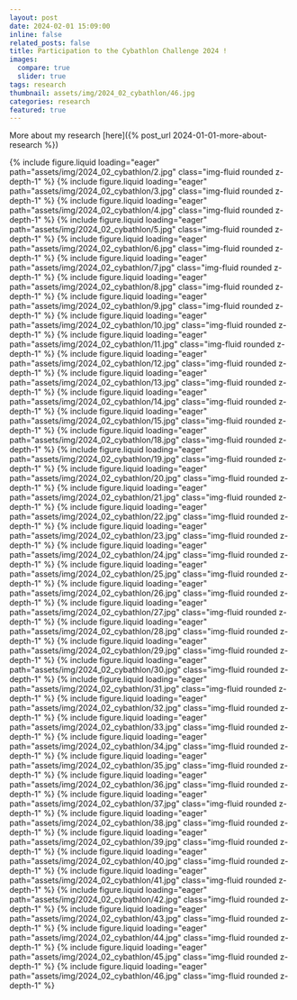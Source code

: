 ```yaml
---
layout: post
date: 2024-02-01 15:09:00
inline: false
related_posts: false
title: Participation to the Cybathlon Challenge 2024 !
images:
  compare: true
  slider: true
tags: research
thumbnail: assets/img/2024_02_cybathlon/46.jpg
categories: research
featured: true
---
```


More about my research [here]({% post_url 2024-01-01-more-about-research %})

<swiper-container keyboard="true" navigation="true" pagination="true" pagination-clickable="true" pagination-dynamic-bullets="true" rewind="true">
  <swiper-slide>{% include figure.liquid loading="eager" path="assets/img/2024_02_cybathlon/2.jpg" class="img-fluid rounded z-depth-1" %}</swiper-slide>
  <swiper-slide>{% include figure.liquid loading="eager" path="assets/img/2024_02_cybathlon/3.jpg" class="img-fluid rounded z-depth-1" %}</swiper-slide>
  <swiper-slide>{% include figure.liquid loading="eager" path="assets/img/2024_02_cybathlon/4.jpg" class="img-fluid rounded z-depth-1" %}</swiper-slide>
  <swiper-slide>{% include figure.liquid loading="eager" path="assets/img/2024_02_cybathlon/5.jpg" class="img-fluid rounded z-depth-1" %}</swiper-slide>
  <swiper-slide>{% include figure.liquid loading="eager" path="assets/img/2024_02_cybathlon/6.jpg" class="img-fluid rounded z-depth-1" %}</swiper-slide>
  <swiper-slide>{% include figure.liquid loading="eager" path="assets/img/2024_02_cybathlon/7.jpg" class="img-fluid rounded z-depth-1" %}</swiper-slide>
  <swiper-slide>{% include figure.liquid loading="eager" path="assets/img/2024_02_cybathlon/8.jpg" class="img-fluid rounded z-depth-1" %}</swiper-slide>
  <swiper-slide>{% include figure.liquid loading="eager" path="assets/img/2024_02_cybathlon/9.jpg" class="img-fluid rounded z-depth-1" %}</swiper-slide>
  <swiper-slide>{% include figure.liquid loading="eager" path="assets/img/2024_02_cybathlon/10.jpg" class="img-fluid rounded z-depth-1" %}</swiper-slide>
  <swiper-slide>{% include figure.liquid loading="eager" path="assets/img/2024_02_cybathlon/11.jpg" class="img-fluid rounded z-depth-1" %}</swiper-slide>
  <swiper-slide>{% include figure.liquid loading="eager" path="assets/img/2024_02_cybathlon/12.jpg" class="img-fluid rounded z-depth-1" %}</swiper-slide>
  <swiper-slide>{% include figure.liquid loading="eager" path="assets/img/2024_02_cybathlon/13.jpg" class="img-fluid rounded z-depth-1" %}</swiper-slide>
  <swiper-slide>{% include figure.liquid loading="eager" path="assets/img/2024_02_cybathlon/14.jpg" class="img-fluid rounded z-depth-1" %}</swiper-slide>
  <swiper-slide>{% include figure.liquid loading="eager" path="assets/img/2024_02_cybathlon/15.jpg" class="img-fluid rounded z-depth-1" %}</swiper-slide>
  <swiper-slide>{% include figure.liquid loading="eager" path="assets/img/2024_02_cybathlon/18.jpg" class="img-fluid rounded z-depth-1" %}</swiper-slide>
  <swiper-slide>{% include figure.liquid loading="eager" path="assets/img/2024_02_cybathlon/19.jpg" class="img-fluid rounded z-depth-1" %}</swiper-slide>
  <swiper-slide>{% include figure.liquid loading="eager" path="assets/img/2024_02_cybathlon/20.jpg" class="img-fluid rounded z-depth-1" %}</swiper-slide>
  <swiper-slide>{% include figure.liquid loading="eager" path="assets/img/2024_02_cybathlon/21.jpg" class="img-fluid rounded z-depth-1" %}</swiper-slide>
  <swiper-slide>{% include figure.liquid loading="eager" path="assets/img/2024_02_cybathlon/22.jpg" class="img-fluid rounded z-depth-1" %}</swiper-slide>
  <swiper-slide>{% include figure.liquid loading="eager" path="assets/img/2024_02_cybathlon/23.jpg" class="img-fluid rounded z-depth-1" %}</swiper-slide>
  <swiper-slide>{% include figure.liquid loading="eager" path="assets/img/2024_02_cybathlon/24.jpg" class="img-fluid rounded z-depth-1" %}</swiper-slide>
  <swiper-slide>{% include figure.liquid loading="eager" path="assets/img/2024_02_cybathlon/25.jpg" class="img-fluid rounded z-depth-1" %}</swiper-slide>
  <swiper-slide>{% include figure.liquid loading="eager" path="assets/img/2024_02_cybathlon/26.jpg" class="img-fluid rounded z-depth-1" %}</swiper-slide>
  <swiper-slide>{% include figure.liquid loading="eager" path="assets/img/2024_02_cybathlon/27.jpg" class="img-fluid rounded z-depth-1" %}</swiper-slide>
  <swiper-slide>{% include figure.liquid loading="eager" path="assets/img/2024_02_cybathlon/28.jpg" class="img-fluid rounded z-depth-1" %}</swiper-slide>
  <swiper-slide>{% include figure.liquid loading="eager" path="assets/img/2024_02_cybathlon/29.jpg" class="img-fluid rounded z-depth-1" %}</swiper-slide>
  <swiper-slide>{% include figure.liquid loading="eager" path="assets/img/2024_02_cybathlon/30.jpg" class="img-fluid rounded z-depth-1" %}</swiper-slide>
  <swiper-slide>{% include figure.liquid loading="eager" path="assets/img/2024_02_cybathlon/31.jpg" class="img-fluid rounded z-depth-1" %}</swiper-slide>
  <swiper-slide>{% include figure.liquid loading="eager" path="assets/img/2024_02_cybathlon/32.jpg" class="img-fluid rounded z-depth-1" %}</swiper-slide>
  <swiper-slide>{% include figure.liquid loading="eager" path="assets/img/2024_02_cybathlon/33.jpg" class="img-fluid rounded z-depth-1" %}</swiper-slide>
  <swiper-slide>{% include figure.liquid loading="eager" path="assets/img/2024_02_cybathlon/34.jpg" class="img-fluid rounded z-depth-1" %}</swiper-slide>
  <swiper-slide>{% include figure.liquid loading="eager" path="assets/img/2024_02_cybathlon/35.jpg" class="img-fluid rounded z-depth-1" %}</swiper-slide>
  <swiper-slide>{% include figure.liquid loading="eager" path="assets/img/2024_02_cybathlon/36.jpg" class="img-fluid rounded z-depth-1" %}</swiper-slide>
  <swiper-slide>{% include figure.liquid loading="eager" path="assets/img/2024_02_cybathlon/37.jpg" class="img-fluid rounded z-depth-1" %}</swiper-slide>
  <swiper-slide>{% include figure.liquid loading="eager" path="assets/img/2024_02_cybathlon/38.jpg" class="img-fluid rounded z-depth-1" %}</swiper-slide>
  <swiper-slide>{% include figure.liquid loading="eager" path="assets/img/2024_02_cybathlon/39.jpg" class="img-fluid rounded z-depth-1" %}</swiper-slide>
  <swiper-slide>{% include figure.liquid loading="eager" path="assets/img/2024_02_cybathlon/40.jpg" class="img-fluid rounded z-depth-1" %}</swiper-slide>
  <swiper-slide>{% include figure.liquid loading="eager" path="assets/img/2024_02_cybathlon/41.jpg" class="img-fluid rounded z-depth-1" %}</swiper-slide>
  <swiper-slide>{% include figure.liquid loading="eager" path="assets/img/2024_02_cybathlon/42.jpg" class="img-fluid rounded z-depth-1" %}</swiper-slide>
  <swiper-slide>{% include figure.liquid loading="eager" path="assets/img/2024_02_cybathlon/43.jpg" class="img-fluid rounded z-depth-1" %}</swiper-slide>
  <swiper-slide>{% include figure.liquid loading="eager" path="assets/img/2024_02_cybathlon/44.jpg" class="img-fluid rounded z-depth-1" %}</swiper-slide>
  <swiper-slide>{% include figure.liquid loading="eager" path="assets/img/2024_02_cybathlon/45.jpg" class="img-fluid rounded z-depth-1" %}</swiper-slide>
  <swiper-slide>{% include figure.liquid loading="eager" path="assets/img/2024_02_cybathlon/46.jpg" class="img-fluid rounded z-depth-1" %}</swiper-slide>

</swiper-container>
